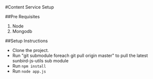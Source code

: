 #Content Service  Setup


##Pre Requisites
1. Node
2. Mongodb


##Setup Instructions
* Clone the project.
* Run "git submodule foreach git pull origin master" to pull the latest sunbird-js-utils sub module
* Run `npm install`
* Run `node app.js`